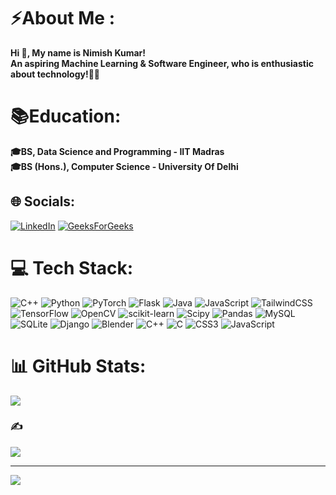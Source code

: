# ⚡️About Me :
**Hi 👋, My name is Nimish Kumar!** </br>
**An aspiring Machine Learning & Software Engineer, who is enthusiastic about technology!🧑‍💻** </br>
# 📚Education: </br>
**🎓BS, Data Science and Programming - IIT Madras** </br>
**🎓BS (Hons.), Computer Science - University Of Delhi**

## 🌐 Socials:
[![LinkedIn](https://img.shields.io/badge/LinkedIn-%230077B5.svg?logo=linkedin&logoColor=white)](https://linkedin.com/in/nimish-kumar16)      [![GeeksForGeeks](https://img.shields.io/badge/GeeksforGeeks-gray?logo=geeksforgeeks&logoColor=35914c)](https://auth.geeksforgeeks.org/user/nimishkr16) 
# 💻 Tech Stack:
![C++](https://img.shields.io/badge/c++-%2300599C.svg?style=for-the-badge&logo=c%2B%2B&logoColor=white) ![Python](https://img.shields.io/badge/python-3670A0?style=for-the-badge&logo=python&logoColor=ffdd54) ![PyTorch](https://img.shields.io/badge/PyTorch-%23EE4C2C.svg?style=for-the-badge&logo=PyTorch&logoColor=white) ![Flask](https://img.shields.io/badge/flask-%23000.svg?style=for-the-badge&logo=flask&logoColor=white) ![Java](https://img.shields.io/badge/java-%23ED8B00.svg?style=for-the-badge&logo=openjdk&logoColor=white) ![JavaScript](https://img.shields.io/badge/javascript-%23323330.svg?style=for-the-badge&logo=javascript&logoColor=%23F7DF1E) ![TailwindCSS](https://img.shields.io/badge/tailwindcss-%2338B2AC.svg?style=for-the-badge&logo=tailwind-css&logoColor=white) ![TensorFlow](https://img.shields.io/badge/TensorFlow-%23FF6F00.svg?style=for-the-badge&logo=TensorFlow&logoColor=white) ![OpenCV](https://img.shields.io/badge/opencv-%23white.svg?style=for-the-badge&logo=opencv&logoColor=white) ![scikit-learn](https://img.shields.io/badge/scikit--learn-%23F7931E.svg?style=for-the-badge&logo=scikit-learn&logoColor=white) ![Scipy](https://img.shields.io/badge/SciPy-%230C55A5.svg?style=for-the-badge&logo=scipy&logoColor=%white) ![Pandas](https://img.shields.io/badge/pandas-%23150458.svg?style=for-the-badge&logo=pandas&logoColor=white) ![MySQL](https://img.shields.io/badge/mysql-%2300000f.svg?style=for-the-badge&logo=mysql&logoColor=white) ![SQLite](https://img.shields.io/badge/sqlite-%2307405e.svg?style=for-the-badge&logo=sqlite&logoColor=white) ![Django](https://img.shields.io/badge/django-%23092E20.svg?style=for-the-badge&logo=django&logoColor=white) ![Blender](https://img.shields.io/badge/blender-%23F5792A.svg?style=for-the-badge&logo=blender&logoColor=white) ![C++](https://img.shields.io/badge/c++-%2300599C.svg?style=for-the-badge&logo=c%2B%2B&logoColor=white) ![C](https://img.shields.io/badge/c-%2300599C.svg?style=for-the-badge&logo=c&logoColor=white) ![CSS3](https://img.shields.io/badge/css3-%231572B6.svg?style=for-the-badge&logo=css3&logoColor=white) ![JavaScript](https://img.shields.io/badge/javascript-%23323330.svg?style=for-the-badge&logo=javascript&logoColor=%23F7DF1E)
# 📊 GitHub Stats:

![](https://github-readme-streak-stats.herokuapp.com/?user=NimishKr16&theme=dark&hide_border=false)<br/>

### ✍️
![](https://quotes-github-readme.vercel.app/api?type=horizontal&theme=radical)

---
[![](https://visitcount.itsvg.in/api?id=NimishKr16&icon=0&color=0)](https://visitcount.itsvg.in)

<!-- Proudly created with GPRM ( https://gprm.itsvg.in ) -->
